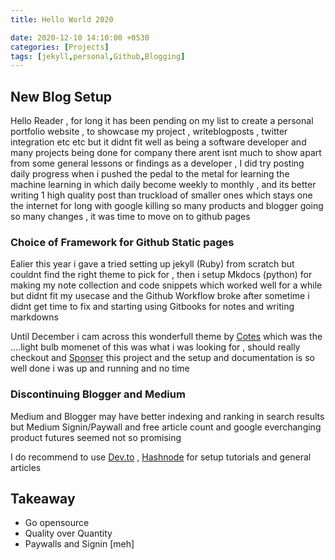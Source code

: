```yaml
---
title: Hello World 2020 

date: 2020-12-10 14:10:00 +0530
categories: [Projects]
tags: [jekyll,personal,Github,Blogging]
---
```


## New Blog Setup

Hello Reader , for long it has been pending on my list to create a personal portfolio website , to showcase my project , writeblogposts , twitter integration etc etc but it didnt fit well as being a software developer
and many projects being done for company there arent isnt much to show apart from some general lessons or findings as a developer  , I did try posting daily progress when i pushed the pedal to the metal for learning the machine learning in which daily become weekly to monthly , and its better writing 1 high quality post than truckload of smaller ones which stays one the internet for long with google killing so many products and blogger going so many changes , it was time to move on to github pages

### Choice of Framework for Github Static pages 
Ealier this year i gave a tried setting up jekyll (Ruby) from scratch but couldnt find the right theme to pick for , then i setup Mkdocs (python) for making my note collection and code snippets which worked well for a while but didnt fit my usecase and the Github Workflow broke after sometime i didnt get time to fix and starting using Gitbooks for notes and writing markdowns

Until December i cam across this wonderfull theme by [Cotes](https://github.com/cotes2020/jekyll-theme-chirpy) which was the ....light bulb momenet of this was what i was looking for , should really checkout and [Sponser](https://www.buymeacoffee.com/coteschung) this project and the setup and documentation is so well done i was up and running and no time 

### Discontinuing Blogger and Medium
Medium and Blogger may have better indexing and ranking in search results but Medium Signin/Paywall and free article count and google everchanging product futures seemed not so promising 

I do recommend to use  [Dev.to](https://dev.to/) , [Hashnode](https://dev.to/) for setup tutorials and general articles 

## Takeaway
-  Go opensource
-  Quality over Quantity
-  Paywalls and Signin [meh]
